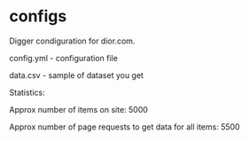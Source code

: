 # configs
Digger condiguration for dior.com.

config.yml - configuration file

data.csv - sample of dataset you get

Statistics:

Approx number of items on site: 5000

Approx number of page requests to get data for all items: 5500
